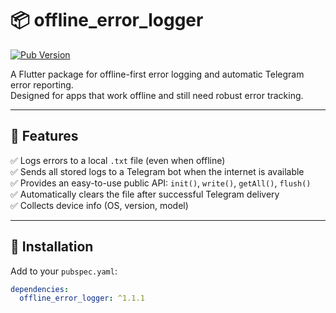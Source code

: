 # 📦 offline_error_logger

[![Pub Version](https://img.shields.io/pub/v/offline_error_logger.svg)](https://pub.dev/packages/offline_error_logger)

A Flutter package for offline-first error logging and automatic Telegram error reporting.  
Designed for apps that work offline and still need robust error tracking.

---

## 🚀 Features

✅ Logs errors to a local `.txt` file (even when offline)  
✅ Sends all stored logs to a Telegram bot when the internet is available  
✅ Provides an easy-to-use public API: `init()`, `write()`, `getAll()`, `flush()`  
✅ Automatically clears the file after successful Telegram delivery  
✅ Collects device info (OS, version, model)

---

## 🧩 Installation

Add to your `pubspec.yaml`:

```yaml
dependencies:
  offline_error_logger: ^1.1.1
